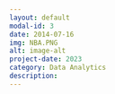 ```yaml
---
layout: default
modal-id: 3
date: 2014-07-16
img: NBA.PNG
alt: image-alt
project-date: 2023 
category: Data Analytics
description: 
---
```

